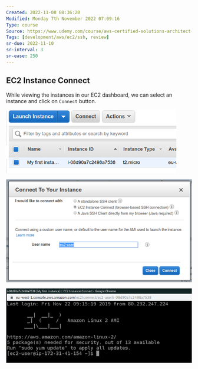 ```yaml
---
Created: 2022-11-08 08:36:20
Modified: Monday 7th November 2022 07:09:16
Type: course
Source: https://www.udemy.com/course/aws-certified-solutions-architect-associate-saa-c01/?xref=E0Aed11STH4LPUQvCz0GJFABTmM=
Tags: [development/aws/ec2/ssh, review]
sr-due: 2022-11-10
sr-interval: 3
sr-ease: 250
---
```


## EC2 Instance Connect

While viewing the instances in our EC2 dashboard, we can select an instance and click on `Connect` button.

![](../../../images/2019-11-22-11-28-33.png)

![](../../../images/2019-11-22-11-29-06.png)

![](../../../images/2019-11-22-11-29-33.png)
